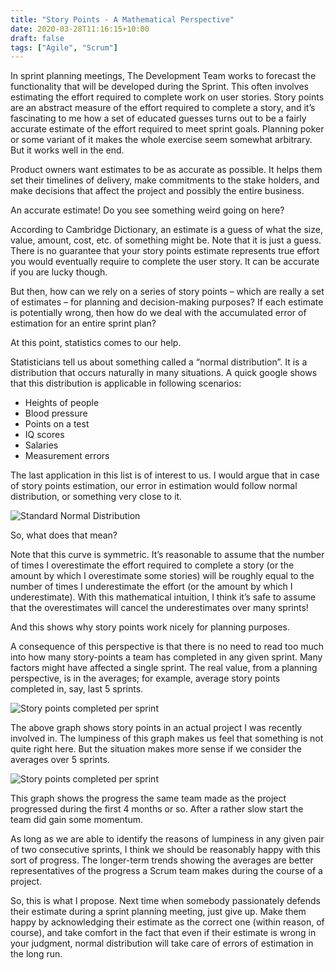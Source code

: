 ```yaml
---
title: "Story Points - A Mathematical Perspective"
date: 2020-03-28T11:16:15+10:00
draft: false
tags: ["Agile", "Scrum"]
---
```

In sprint planning meetings, The Development Team works to forecast the functionality that will be developed during the Sprint.  This often involves estimating the effort required to complete work on user stories.  Story points are an abstract measure of the effort required to complete a story, and it’s fascinating to me how a set of educated guesses turns out to be a fairly accurate estimate of the effort required to meet sprint goals.  Planning poker or some variant of it makes the whole exercise seem somewhat arbitrary.  But it works well in the end.

Product owners want estimates to be as accurate as possible.  It helps them set their timelines of delivery, make commitments to the stake holders, and make decisions that affect the project and possibly the entire business.

An accurate estimate!  Do you see something weird going on here?

According to Cambridge Dictionary, an estimate is a guess of what the size, value, amount, cost, etc. of something might be.  Note that it is just a guess.  There is no guarantee that your story points estimate represents true effort you would eventually require to complete the user story.  It can be accurate if you are lucky though.

But then, how can we rely on a series of story points – which are really a set of estimates – for planning and decision-making purposes?  If each estimate is potentially wrong, then how do we deal with the accumulated error of estimation for an entire sprint plan?

At this point, statistics comes to our help.

Statisticians tell us about something called a “normal distribution”.  It is a distribution that occurs naturally in many situations.  A quick google shows that this distribution is applicable in following scenarios:

* Heights of people
* Blood pressure
* Points on a test
* IQ scores
* Salaries
* Measurement errors

The last application in this list is of interest to us.  I would argue that in case of story points estimation, our error in estimation would follow normal distribution, or something very close to it.

![Standard Normal Distribution](/img/story-points-a-mathematical-perspective/b1.jpg)

So, what does that mean?

Note that this curve is symmetric.  It’s reasonable to assume that the number of times I overestimate the effort required to complete a story (or the amount by which I overestimate some stories) will be roughly equal to the number of times I underestimate the effort (or the amount by which I underestimate).  With this mathematical intuition, I think it’s safe to assume that the overestimates will cancel the underestimates over many sprints!

And this shows why story points work nicely for planning purposes.

A consequence of this perspective is that there is no need to read too much into how many story-points a team has completed in any given sprint.  Many factors might have affected a single sprint.  The real value, from a planning perspective, is in the averages; for example, average story points completed in, say, last 5 sprints.

![Story points completed per sprint](/img/story-points-a-mathematical-perspective/b2.png)

The above graph shows story points in an actual project I was recently involved in.  The lumpiness of this graph makes us feel that something is not quite right here.  But the situation makes more sense if we consider the averages over 5 sprints.

![Story points completed per sprint](/img/story-points-a-mathematical-perspective/b3.png)

This graph shows the progress the same team made as the project progressed during the first 4 months or so.  After a rather slow start the team did gain some momentum.

As long as we are able to identify the reasons of lumpiness in any given pair of two consecutive sprints, I think we should be reasonably happy with this sort of progress.  The longer-term trends showing the averages are better representatives of the progress a Scrum team makes during the course of a project.

So, this is what I propose.   Next time when somebody passionately defends their estimate during a sprint planning meeting, just give up.  Make them happy by acknowledging their estimate as the correct one (within reason, of course), and take comfort in the fact that even if their estimate is wrong in your judgment, normal distribution will take care of errors of estimation in the long run.

